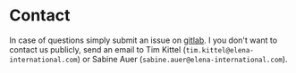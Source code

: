 # Contact

In case of questions simply submit an issue on [gitlab](https://gitlab.com/JuliaEnergy/PowerDynamics.jl). I you don't want to contact us publicly, send an email to Tim Kittel (`tim.kittel@elena-international.com`) or Sabine Auer (`sabine.auer@elena-international.com`).
